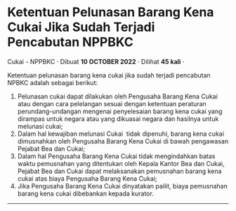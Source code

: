 Ketentuan Pelunasan Barang Kena Cukai Jika Sudah Terjadi Pencabutan NPPBKC
==========================================================================

Cukai - NPPBKC · Dibuat **10 OCTOBER 2022** · Dilihat **45 kali** ·

Ketentuan pelunasan barang kena cukai jika sudah terjadi pencabutan NPBKC adalah sebagai berikut:

1.  Pelunasan cukai dapat dilakukan oleh Pengusaha Barang Kena Cukai atau dengan cara pelelangan sesuai dengan ketentuan peraturan perundang-undangan mengenai penyelesaian barang kena cukai yang dirampas untuk negara atau yang dikuasai negara dan hasilnya untuk melunasi cukai;
2.  Dalam hal kewajiban melunasi Cukai  tidak dipenuhi, barang kena cukai dimusnahkan oleh Pengusaha Barang Kena Cukai di bawah pengawasan Pejabat Bea dan Cukai;
3.  Dalam hal Pengusaha Barang Kena Cukai tidak mengindahkan batas waktu pemusnahan yang ditentukan oleh Kepala Kantor Bea dan Cukai, Pejabat Bea dan Cukai dapat melaksanakan pemusnahan barang kena cukai atas biaya Pengusaha Barang Kena Cukai;
4.  Jika Pengusaha Barang Kena Cukai dinyatakan pailit, biaya pemusnahan barang kena cukai dibebankan kepada kurator.  
    

  
  
  

* * *